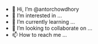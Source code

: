 - 👋 Hi, I’m @antorchowdhory
- 👀 I’m interested in ...
- 🌱 I’m currently learning ...
- 💞️ I’m looking to collaborate on ...
- 📫 How to reach me ...

<!---
antorchowdhory/antorchowdhory is a ✨ special ✨ repository because its `README.md` (this file) appears on your GitHub profile.
You can click the Preview link to take a look at your changes.
--->
